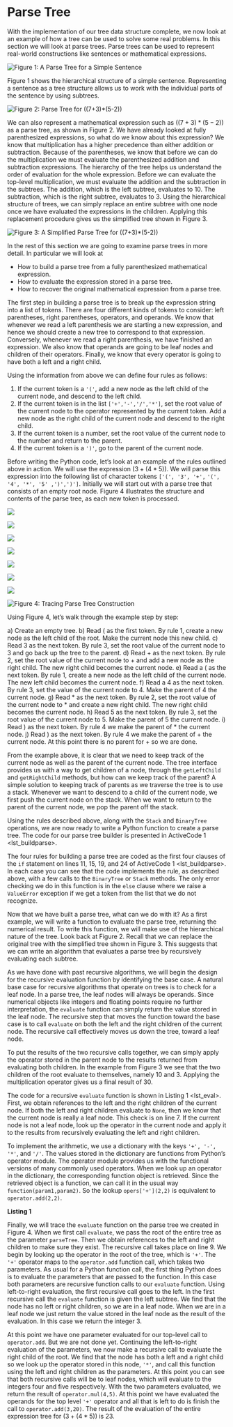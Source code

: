 Parse Tree
==========

With the implementation of our tree data structure complete, we now look
at an example of how a tree can be used to solve some real problems. In
this section we will look at parse trees. Parse trees can be used to
represent real-world constructions like sentences or mathematical
expressions.

![Figure 1: A Parse Tree for a Simple Sentence](Figures/nlParse.png)

Figure 1 shows the hierarchical structure of a
simple sentence. Representing a sentence as a tree structure allows us
to work with the individual parts of the sentence by using subtrees.

![Figure 2: Parse Tree for $((7+3)*(5-2))$](Figures/meParse.png)

We can also represent a mathematical expression such as
$((7 + 3) * (5 - 2))$ as a parse tree, as shown in
Figure 2. We have already looked at fully
parenthesized expressions, so what do we know about this expression? We
know that multiplication has a higher precedence than either addition or
subtraction. Because of the parentheses, we know that before we can do
the multiplication we must evaluate the parenthesized addition and
subtraction expressions. The hierarchy of the tree helps us understand
the order of evaluation for the whole expression. Before we can evaluate
the top-level multiplication, we must evaluate the addition and the
subtraction in the subtrees. The addition, which is the left subtree,
evaluates to 10. The subtraction, which is the right subtree, evaluates
to 3. Using the hierarchical structure of trees, we can simply replace
an entire subtree with one node once we have evaluated the expressions
in the children. Applying this replacement procedure gives us the
simplified tree shown in Figure 3.

![Figure 3: A Simplified Parse Tree for
$((7+3)*(5-2))$](Figures/meSimple.png)

In the rest of this section we are going to examine parse trees in more
detail. In particular we will look at

-   How to build a parse tree from a fully parenthesized
    mathematical expression.
-   How to evaluate the expression stored in a parse tree.
-   How to recover the original mathematical expression from a
    parse tree.

The first step in building a parse tree is to break up the expression
string into a list of tokens. There are four different kinds of tokens
to consider: left parentheses, right parentheses, operators, and
operands. We know that whenever we read a left parenthesis we are
starting a new expression, and hence we should create a new tree to
correspond to that expression. Conversely, whenever we read a right
parenthesis, we have finished an expression. We also know that operands
are going to be leaf nodes and children of their operators. Finally, we
know that every operator is going to have both a left and a right child.

Using the information from above we can define four rules as follows:

1.  If the current token is a `'('`, add a new node as the left child of
    the current node, and descend to the left child.
2.  If the current token is in the list `['+','-','/','*']`, set the
    root value of the current node to the operator represented by the
    current token. Add a new node as the right child of the current node
    and descend to the right child.
3.  If the current token is a number, set the root value of the current
    node to the number and return to the parent.
4.  If the current token is a `')'`, go to the parent of the
    current node.

Before writing the Python code, let’s look at an example of the rules
outlined above in action. We will use the expression $(3 + (4 * 5))$. We
will parse this expression into the following list of character tokens
`['(', '3', '+',` `'(', '4', '*', '5' ,')',')']`. Initially we will
start out with a parse tree that consists of an empty root node.
Figure 4 illustrates the structure and contents
of the parse tree, as each new token is processed.

![](Figures/buildExp1.png)

![](Figures/buildExp2.png)

![](Figures/buildExp3.png)

![](Figures/buildExp4.png)

![](Figures/buildExp5.png)

![](Figures/buildExp6.png)

![](Figures/buildExp7.png)

![Figure 4: Tracing Parse Tree Construction](Figures/buildExp8.png)

Using Figure 4, let’s walk through the example
step by step:

a)  Create an empty tree.
b)  Read ( as the first token. By rule 1, create a new node as the left
    child of the root. Make the current node this new child.
c)  Read 3 as the next token. By rule 3, set the root value of the
    current node to 3 and go back up the tree to the parent.
d)  Read + as the next token. By rule 2, set the root value of the
    current node to + and add a new node as the right child. The new
    right child becomes the current node.
e)  Read a ( as the next token. By rule 1, create a new node as the left
    child of the current node. The new left child becomes the
    current node.
f)  Read a 4 as the next token. By rule 3, set the value of the current
    node to 4. Make the parent of 4 the current node.
g)  Read \* as the next token. By rule 2, set the root value of the
    current node to \* and create a new right child. The new right child
    becomes the current node.
h)  Read 5 as the next token. By rule 3, set the root value of the
    current node to 5. Make the parent of 5 the current node.
i)  Read ) as the next token. By rule 4 we make the parent of \* the
    current node.
j)  Read ) as the next token. By rule 4 we make the parent of + the
    current node. At this point there is no parent for + so we are done.

From the example above, it is clear that we need to keep track of the
current node as well as the parent of the current node. The tree
interface provides us with a way to get children of a node, through the
`getLeftChild` and `getRightChild` methods, but how can we keep track of
the parent? A simple solution to keeping track of parents as we traverse
the tree is to use a stack. Whenever we want to descend to a child of
the current node, we first push the current node on the stack. When we
want to return to the parent of the current node, we pop the parent off
the stack.

Using the rules described above, along with the `Stack` and `BinaryTree`
operations, we are now ready to write a Python function to create a
parse tree. The code for our parse tree builder is presented in
ActiveCode 1 &lt;lst\_buildparse&gt;.

The four rules for building a parse tree are coded as the first four
clauses of the `if` statement on lines 11, 15, 19, and 24 of
ActiveCode 1 &lt;lst\_buildparse&gt;. In each case you can see that the
code implements the rule, as described above, with a few calls to the
`BinaryTree` or `Stack` methods. The only error checking we do in this
function is in the `else` clause where we raise a `ValueError` exception
if we get a token from the list that we do not recognize.

Now that we have built a parse tree, what can we do with it? As a first
example, we will write a function to evaluate the parse tree, returning
the numerical result. To write this function, we will make use of the
hierarchical nature of the tree. Look back at
Figure 2. Recall that we can replace the original
tree with the simplified tree shown in Figure 3.
This suggests that we can write an algorithm that evaluates a parse tree
by recursively evaluating each subtree.

As we have done with past recursive algorithms, we will begin the design
for the recursive evaluation function by identifying the base case. A
natural base case for recursive algorithms that operate on trees is to
check for a leaf node. In a parse tree, the leaf nodes will always be
operands. Since numerical objects like integers and floating points
require no further interpretation, the `evaluate` function can simply
return the value stored in the leaf node. The recursive step that moves
the function toward the base case is to call `evaluate` on both the left
and the right children of the current node. The recursive call
effectively moves us down the tree, toward a leaf node.

To put the results of the two recursive calls together, we can simply
apply the operator stored in the parent node to the results returned
from evaluating both children. In the example from
Figure 3 we see that the two children of the root
evaluate to themselves, namely 10 and 3. Applying the multiplication
operator gives us a final result of 30.

The code for a recursive `evaluate` function is shown in
Listing 1 &lt;lst\_eval&gt;. First, we obtain references to the left and
the right children of the current node. If both the left and right
children evaluate to `None`, then we know that the current node is
really a leaf node. This check is on line 7. If the current node is not
a leaf node, look up the operator in the current node and apply it to
the results from recursively evaluating the left and right children.

To implement the arithmetic, we use a dictionary with the keys
`'+', '-', '*'`, and `'/'`. The values stored in the dictionary are
functions from Python’s operator module. The operator module provides us
with the functional versions of many commonly used operators. When we
look up an operator in the dictionary, the corresponding function object
is retrieved. Since the retrieved object is a function, we can call it
in the usual way `function(param1,param2)`. So the lookup
`opers['+'](2,2)` is equivalent to `operator.add(2,2)`.

**Listing 1**

Finally, we will trace the `evaluate` function on the parse tree we
created in Figure 4. When we first call
`evaluate`, we pass the root of the entire tree as the parameter
`parseTree`. Then we obtain references to the left and right children to
make sure they exist. The recursive call takes place on line 9. We begin
by looking up the operator in the root of the tree, which is `'+'`. The
`'+'` operator maps to the `operator.add` function call, which takes two
parameters. As usual for a Python function call, the first thing Python
does is to evaluate the parameters that are passed to the function. In
this case both parameters are recursive function calls to our `evaluate`
function. Using left-to-right evaluation, the first recursive call goes
to the left. In the first recursive call the `evaluate` function is
given the left subtree. We find that the node has no left or right
children, so we are in a leaf node. When we are in a leaf node we just
return the value stored in the leaf node as the result of the
evaluation. In this case we return the integer 3.

At this point we have one parameter evaluated for our top-level call to
`operator.add`. But we are not done yet. Continuing the left-to-right
evaluation of the parameters, we now make a recursive call to evaluate
the right child of the root. We find that the node has both a left and a
right child so we look up the operator stored in this node, `'*'`, and
call this function using the left and right children as the parameters.
At this point you can see that both recursive calls will be to leaf
nodes, which will evaluate to the integers four and five respectively.
With the two parameters evaluated, we return the result of
`operator.mul(4,5)`. At this point we have evaluated the operands for
the top level `'+'` operator and all that is left to do is finish the
call to `operator.add(3,20)`. The result of the evaluation of the entire
expression tree for $(3 + (4 * 5))$ is 23.
